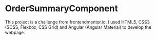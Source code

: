 # OrderSummaryComponent

This project is a challenge from frontendmentor.io. I used HTML5, CSS3 (SCSS, Flexbox, CSS Grid) and Angular (Angular Material) to develop the webpage.
